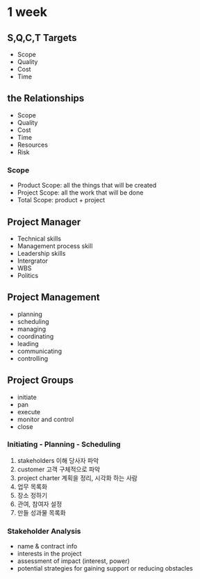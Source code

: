 # 1 week

## S,Q,C,T Targets

- Scope
- Quality
- Cost
- Time

## the Relationships

- Scope
- Quality
- Cost
- Time
- Resources
- Risk

### Scope

- Product Scope: all the things that will be created
- Project Scope: all the work that will be done
- Total Scope: product + project

## Project Manager

- Technical skills
- Management process skill
- Leadership skills
- Intergrator
- WBS
- Politics

## Project Management

- planning
- scheduling
- managing
- coordinating
- leading
- communicating
- controlling

## Project Groups

- initiate
- pan
- execute
- monitor and control
- close

### Initiating - Planning - Scheduling

1. stakeholders 이해 당사자 파악
2. customer 고객 구체적으로 파악
3. project charter 계획을 정리, 시각화 하는 사람
4. 업무 목록화
5. 장소 정하기
6. 관여, 참여자 설정
7. 만들 성과물 목록화

### Stakeholder Analysis

- name & contract info
- interests in the project
- assessment of impact (interest, power)
- potential strategies for gaining support or reducing obstacles
